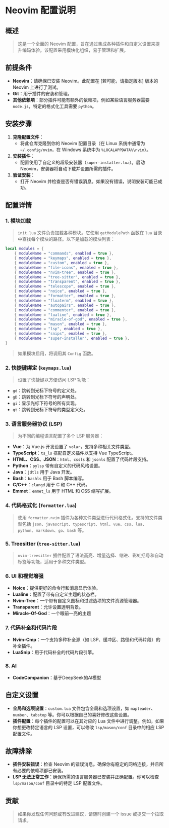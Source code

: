 # Neovim 配置说明

## 概述

> 这是一个全面的 Neovim 配置，旨在通过集成各种插件和自定义设置来提升编码体验。该配置采用模块化组织，易于管理和扩展。

## 前提条件

- **Neovim**：请确保已安装 Neovim。此配置在 [若可能，请指定版本] 版本的 Neovim 上进行了测试。
- **Git**：用于插件的安装和管理。
- **其他依赖项**：部分插件可能有额外的依赖项，例如某些语言服务器需要 `node.js`，特定的格式化工具需要 `python`。

## 安装步骤

1. **克隆配置文件**：
   - 将此仓库克隆到你的 Neovim 配置目录（在 Linux 系统中通常为 `~/.config/nvim`，在 Windows 系统中为 `%LOCALAPPDATA%\nvim`）。
2. **安装插件**：
   - 配置使用了自定义的超级安装器（`super-installer.lua`）。启动 Neovim，安装器将自动下载并设置所需的插件。
3. **验证安装**：
   - 打开 Neovim 并检查是否有错误消息。如果没有错误，说明安装可能已成功。

## 配置详情

### 1. 模块加载

> `init.lua` 文件负责加载各种模块。它使用 `getModulePath` 函数在 `lua` 目录中查找每个模块的路径。以下是加载的模块列表：

```lua
local modules = {
    { moduleName = "commands", enabled = true },
    { moduleName = "keymaps", enabled = true },
    { moduleName = "custom", enabled = true },
    { moduleName = "file-icons", enabled = true },
    { moduleName = "nvim-tree", enabled = true },
    { moduleName = "tree-sitter", enabled = true },
    { moduleName = "transparent", enabled = true },
    { moduleName = "telescope", enabled = true },
    { moduleName = "noice", enabled = true },
    { moduleName = "formatter", enabled = true },
    { moduleName = "floaterm", enabled = true },
    { moduleName = "autopairs", enabled = true },
    { moduleName = "commenter", enabled = true },
    { moduleName = "lualine", enabled = true },
    { moduleName = "miracle-of-god", enabled = true },
    { moduleName = "mason", enabled = true },
    { moduleName = "lsp", enabled = true },
    { moduleName = "snips", enabled = true },
    { moduleName = "super-installer", enabled = true },
}
```

> 如果模块启用，将调用其 `Config` 函数。

### 2. 快捷键绑定 (`keymaps.lua`)

> 设置了快捷键以方便访问 LSP 功能：

- `gd`：跳转到光标下符号的定义处。
- `gD`：跳转到光标下符号的声明处。
- `gi`：显示光标下符号的所有实现。
- `gt`：跳转到光标下符号的类型定义处。

### 3. 语言服务器协议 (LSP)

> 为不同的编程语言配置了多个 LSP 服务器：

- **Vue**：为 Vue.js 开发设置了 `volar`，支持多种相关文件类型。
- **TypeScript**：`ts_ls` 搭配自定义插件以支持 Vue TypeScript。
- **HTML、CSS、JSON**：`html`、`cssls` 和 `jsonls` 配置了代码片段支持。
- **Python**：`pylsp` 带有自定义的代码风格设置。
- **Java**：`jdtls` 用于 Java 开发。
- **Bash**：`bashls` 用于 Bash 脚本编写。
- **C/C++**：`clangd` 用于 C 和 C++ 代码。
- **Emmet**：`emmet_ls` 用于 HTML 和 CSS 缩写扩展。

### 4. 代码格式化 (`formatter.lua`)

> 使用 `formatter.nvim` 插件为各种文件类型进行代码格式化。支持的文件类型包括 `json`、`javascript`、`typescript`、`html`、`vue`、`css`、`lua`、`python`、`markdown`、`go`、`bash` 等。

### 5. Treesitter (`tree-sitter.lua`)

> `nvim-treesitter` 插件配置了语法高亮、增量选择、缩进、彩虹括号和自动标签等功能，适用于多种文件类型。

### 6. UI 和视觉增强

- **Noice**：提供更好的命令行和消息显示体验。
- **Lualine**：配置了带有自定义主题的状态栏。
- **Nvim-Tree**：一个带有自定义图标和过滤选项的文件资源管理器。
- **Transparent**：允许设置透明背景。
- **Miracle-Of-God**：一个眼前一亮的主题

### 7. 代码补全和代码片段

- **Nvim-Cmp**：一个支持多种补全源（如 LSP、缓冲区、路径和代码片段）的补全插件。
- **LuaSnip**：用于代码补全的代码片段引擎。

### 8. AI

- **CodeCompanion**：基于DeepSeek的AI模型

## 自定义设置

- **全局和选项设置**：`custom.lua` 文件包含全局和选项设置，如 `mapleader`、`number`、`tabstop` 等。你可以根据自己的喜好修改这些设置。
- **插件配置**：每个插件的配置可以在其对应的 Lua 文件中进行调整。例如，如果你想更改特定语言的 LSP 设置，可以修改 `lsp/mason/conf` 目录中的相应 LSP 配置文件。

## 故障排除

- **插件安装错误**：检查 Neovim 的错误消息。确保你有稳定的网络连接，并且所有必要的依赖项都已安装。
- **LSP 无法正常工作**：确保所需的语言服务器已安装并正确配置。你可以检查 `lsp/mason/conf` 目录中的特定 LSP 配置文件。

## 贡献

> 如果你发现任何问题或有改进建议，请随时创建一个 issue 或提交一个拉取请求。
